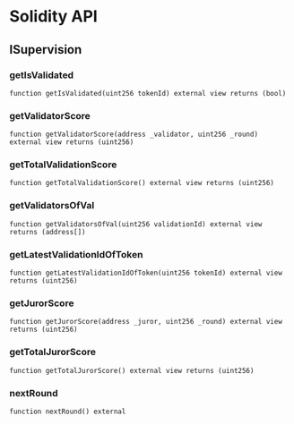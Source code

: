 # Solidity API

## ISupervision

### getIsValidated

```solidity
function getIsValidated(uint256 tokenId) external view returns (bool)
```

### getValidatorScore

```solidity
function getValidatorScore(address _validator, uint256 _round) external view returns (uint256)
```

### getTotalValidationScore

```solidity
function getTotalValidationScore() external view returns (uint256)
```

### getValidatorsOfVal

```solidity
function getValidatorsOfVal(uint256 validationId) external view returns (address[])
```

### getLatestValidationIdOfToken

```solidity
function getLatestValidationIdOfToken(uint256 tokenId) external view returns (uint256)
```

### getJurorScore

```solidity
function getJurorScore(address _juror, uint256 _round) external view returns (uint256)
```

### getTotalJurorScore

```solidity
function getTotalJurorScore() external view returns (uint256)
```

### nextRound

```solidity
function nextRound() external
```

